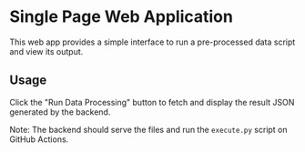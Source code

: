 # Single Page Web Application

This web app provides a simple interface to run a pre-processed data script and view its output.

## Usage
Click the "Run Data Processing" button to fetch and display the result JSON generated by the backend.

Note: The backend should serve the files and run the `execute.py` script on GitHub Actions.
